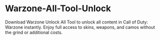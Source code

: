 # Warzone-All-Tool-Unlock
Download Warzone Unlock All Tool to unlock all content in Call of Duty: Warzone instantly. Enjoy full access to skins, weapons, and camos without the grind or additional costs.
